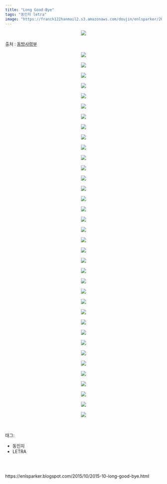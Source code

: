 ```yaml
---
title: "Long Good-Bye"
tags: "동인지 letra"
image: "https://franch122hanmail2.s3.amazonaws.com/doujin/enlsparker/2015-10-long-good-bye/001.png"
---
```

<div class="article">
<div class="post-body entry-content" id="post-body-8637528435317990853" itemprop="description articleBody">
<div class="separator" style="clear: both; text-align: center;">
<img src="{{ site.imgserver6 }}/enlsparker/2015-10-long-good-bye/001.png"/></div>
<a name="more"></a><br/>
출처 : <a href="http://cafe.naver.com/touhouheadquarters">동방사령부</a><br/>
<br/>
<div class="separator" style="clear: both; text-align: center;">
<img src="{{ site.imgserver6 }}/enlsparker/2015-10-long-good-bye/002.png"/></div>
<br/>
<div class="separator" style="clear: both; text-align: center;">
<img src="{{ site.imgserver6 }}/enlsparker/2015-10-long-good-bye/003.png"/></div>
<br/>
<div class="separator" style="clear: both; text-align: center;">
<img src="{{ site.imgserver6 }}/enlsparker/2015-10-long-good-bye/004.png"/></div>
<br/>
<div class="separator" style="clear: both; text-align: center;">
<img src="{{ site.imgserver6 }}/enlsparker/2015-10-long-good-bye/005.png"/></div>
<br/>
<div class="separator" style="clear: both; text-align: center;">
<img src="{{ site.imgserver6 }}/enlsparker/2015-10-long-good-bye/006.png"/></div>
<br/>
<div class="separator" style="clear: both; text-align: center;">
<img src="{{ site.imgserver6 }}/enlsparker/2015-10-long-good-bye/007.png"/></div>
<br/>
<div class="separator" style="clear: both; text-align: center;">
<img src="{{ site.imgserver6 }}/enlsparker/2015-10-long-good-bye/008.png"/></div>
<br/>
<div class="separator" style="clear: both; text-align: center;">
<img src="{{ site.imgserver6 }}/enlsparker/2015-10-long-good-bye/009.png"/></div>
<br/>
<div class="separator" style="clear: both; text-align: center;">
<img src="{{ site.imgserver6 }}/enlsparker/2015-10-long-good-bye/010.png"/></div>
<br/>
<div class="separator" style="clear: both; text-align: center;">
<img src="{{ site.imgserver6 }}/enlsparker/2015-10-long-good-bye/011.png"/></div>
<br/>
<div class="separator" style="clear: both; text-align: center;">
<img src="{{ site.imgserver6 }}/enlsparker/2015-10-long-good-bye/012.png"/></div>
<br/>
<div class="separator" style="clear: both; text-align: center;">
<img src="{{ site.imgserver6 }}/enlsparker/2015-10-long-good-bye/013.png"/></div>
<br/>
<div class="separator" style="clear: both; text-align: center;">
<img src="{{ site.imgserver6 }}/enlsparker/2015-10-long-good-bye/014.png"/></div>
<br/>
<div class="separator" style="clear: both; text-align: center;">
<img src="{{ site.imgserver6 }}/enlsparker/2015-10-long-good-bye/015.png"/></div>
<br/>
<div class="separator" style="clear: both; text-align: center;">
<img src="{{ site.imgserver6 }}/enlsparker/2015-10-long-good-bye/016.png"/></div>
<br/>
<div class="separator" style="clear: both; text-align: center;">
<img src="{{ site.imgserver6 }}/enlsparker/2015-10-long-good-bye/017.png"/></div>
<br/>
<div class="separator" style="clear: both; text-align: center;">
<img src="{{ site.imgserver6 }}/enlsparker/2015-10-long-good-bye/018.png"/></div>
<br/>
<div class="separator" style="clear: both; text-align: center;">
<img src="{{ site.imgserver6 }}/enlsparker/2015-10-long-good-bye/019.png"/></div>
<br/>
<div class="separator" style="clear: both; text-align: center;">
<img src="{{ site.imgserver6 }}/enlsparker/2015-10-long-good-bye/020.png"/></div>
<br/>
<div class="separator" style="clear: both; text-align: center;">
<img src="{{ site.imgserver6 }}/enlsparker/2015-10-long-good-bye/021.png"/></div>
<br/>
<div class="separator" style="clear: both; text-align: center;">
<img src="{{ site.imgserver6 }}/enlsparker/2015-10-long-good-bye/022.png"/></div>
<br/>
<div class="separator" style="clear: both; text-align: center;">
<img src="{{ site.imgserver6 }}/enlsparker/2015-10-long-good-bye/023.png"/></div>
<br/>
<div class="separator" style="clear: both; text-align: center;">
<img src="{{ site.imgserver6 }}/enlsparker/2015-10-long-good-bye/024.png"/></div>
<br/>
<div class="separator" style="clear: both; text-align: center;">
<img src="{{ site.imgserver6 }}/enlsparker/2015-10-long-good-bye/025.png"/></div>
<br/>
<div class="separator" style="clear: both; text-align: center;">
<img src="{{ site.imgserver6 }}/enlsparker/2015-10-long-good-bye/026.png"/></div>
<br/>
<div class="separator" style="clear: both; text-align: center;">
<img src="{{ site.imgserver6 }}/enlsparker/2015-10-long-good-bye/027.png"/></div>
<br/>
<div class="separator" style="clear: both; text-align: center;">
<img src="{{ site.imgserver6 }}/enlsparker/2015-10-long-good-bye/028.png"/></div>
<br/>
<div class="separator" style="clear: both; text-align: center;">
<img src="{{ site.imgserver6 }}/enlsparker/2015-10-long-good-bye/029.png"/></div>
<br/>
<div class="separator" style="clear: both; text-align: center;">
<img src="{{ site.imgserver6 }}/enlsparker/2015-10-long-good-bye/030.png"/></div>
<br/>
<div class="separator" style="clear: both; text-align: center;">
<img src="{{ site.imgserver6 }}/enlsparker/2015-10-long-good-bye/031.png"/></div>
<br/>
<div class="separator" style="clear: both; text-align: center;">
<img src="{{ site.imgserver6 }}/enlsparker/2015-10-long-good-bye/032.png"/></div>
<br/>
<div class="separator" style="clear: both; text-align: center;">
<img src="{{ site.imgserver6 }}/enlsparker/2015-10-long-good-bye/033.png"/></div>
<br/>
<div class="separator" style="clear: both; text-align: center;">
<img src="{{ site.imgserver6 }}/enlsparker/2015-10-long-good-bye/034.jpg"/></div>
<br/>
<div class="separator" style="clear: both; text-align: center;">
<img src="{{ site.imgserver6 }}/enlsparker/2015-10-long-good-bye/035.jpg"/></div>
<br/>
<div class="separator" style="clear: both; text-align: center;">
<img src="{{ site.imgserver6 }}/enlsparker/2015-10-long-good-bye/036.png"/></div>
<br/>
<div class="separator" style="clear: both; text-align: center;">
<img src="{{ site.imgserver6 }}/enlsparker/2015-10-long-good-bye/037.jpg"/></div>
<br/>
<div style="clear: both;"></div>
</div></div><br/>
<div class="tagTrail">
<p>태그: </p>
<ul>
<li>동인지</li>
<li>LETRA</li>
</ul>
</div><br/>

<br/>
<p id="refer">https://enlsparker.blogspot.com/2015/10/2015-10-long-good-bye.html</p>
<br/>

